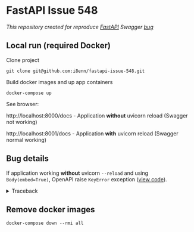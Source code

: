 # FastAPI Issue 548
*This repository created for reproduce [FastAPI](https://github.com/tiangolo/fastapi) Swagger [bug](https://github.com/tiangolo/fastapi/issues/548)*

## Local run (required Docker)

Clone project

`git clone git@github.com:i8enn/fastapi-issue-548.git`

Build docker images and up app containers

`docker-compose up`

See browser:

http://localhost:8000/docs - Application **without** uvicorn reload (Swagger not working)

http://localhost:8001/docs - Application **with** uvicorn reload (Swagger normal working)

## Bug details

If application working **without** uvicorn `--reload` and using `Body(embed=True)`, OpenAPI raise `KeyError` exception ([view code](https://github.com/i8enn/fastapi-issue-548/blob/master/app/api/users/auth.py#L18)).

<details>
<summary>Traceback</summary>
```python
  File "/usr/local/lib/python3.7/site-packages/uvicorn/protocols/http/httptools_impl.py", line 385, in run_asgi
    result = await app(self.scope, self.receive, self.send)
  File "/usr/local/lib/python3.7/site-packages/fastapi/applications.py", line 140, in __call__
    await super().__call__(scope, receive, send)
  File "/usr/local/lib/python3.7/site-packages/starlette/applications.py", line 134, in __call__
    await self.error_middleware(scope, receive, send)
  File "/usr/local/lib/python3.7/site-packages/starlette/middleware/errors.py", line 178, in __call__
    raise exc from None
  File "/usr/local/lib/python3.7/site-packages/starlette/middleware/errors.py", line 156, in __call__
    await self.app(scope, receive, _send)
  File "/usr/local/lib/python3.7/site-packages/starlette/middleware/cors.py", line 76, in __call__
    await self.app(scope, receive, send)
  File "/usr/local/lib/python3.7/site-packages/starlette/middleware/cors.py", line 76, in __call__
    await self.app(scope, receive, send)
  File "/usr/local/lib/python3.7/site-packages/starlette/exceptions.py", line 73, in __call__
    raise exc from None
  File "/usr/local/lib/python3.7/site-packages/starlette/exceptions.py", line 62, in __call__
    await self.app(scope, receive, sender)
  File "/usr/local/lib/python3.7/site-packages/starlette/routing.py", line 590, in __call__
    await route(scope, receive, send)
  File "/usr/local/lib/python3.7/site-packages/starlette/routing.py", line 208, in __call__
    await self.app(scope, receive, send)
  File "/usr/local/lib/python3.7/site-packages/starlette/routing.py", line 41, in app
    response = await func(request)
  File "/usr/local/lib/python3.7/site-packages/fastapi/applications.py", line 97, in openapi
    return JSONResponse(self.openapi())
  File "/usr/local/lib/python3.7/site-packages/fastapi/applications.py", line 89, in openapi
    openapi_prefix=self.openapi_prefix,
  File "/usr/local/lib/python3.7/site-packages/fastapi/openapi/utils.py", line 289, in get_openapi
    flat_models=flat_models, model_name_map=model_name_map
  File "/usr/local/lib/python3.7/site-packages/fastapi/utils.py", line 80, in get_model_definitions
    model_name = model_name_map[model]
KeyError: <class 'Body_password_reset_users_password_reset__reset_token__post'>
```
</details>

## Remove docker images

`docker-compose down --rmi all`
